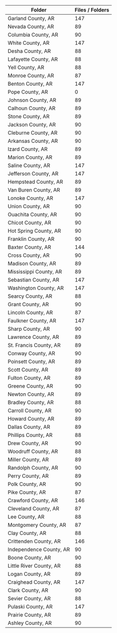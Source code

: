 | Folder                  |   Files / Folders |
|-------------------------|-------------------|
| Garland County, AR      |               147 |
| Nevada County, AR       |                89 |
| Columbia County, AR     |                90 |
| White County, AR        |               147 |
| Desha County, AR        |                88 |
| Lafayette County, AR    |                88 |
| Yell County, AR         |                88 |
| Monroe County, AR       |                87 |
| Benton County, AR       |               147 |
| Pope County, AR         |                 0 |
| Johnson County, AR      |                89 |
| Calhoun County, AR      |                89 |
| Stone County, AR        |                89 |
| Jackson County, AR      |                90 |
| Cleburne County, AR     |                90 |
| Arkansas County, AR     |                90 |
| Izard County, AR        |                89 |
| Marion County, AR       |                89 |
| Saline County, AR       |               147 |
| Jefferson County, AR    |               147 |
| Hempstead County, AR    |                89 |
| Van Buren County, AR    |                89 |
| Lonoke County, AR       |               147 |
| Union County, AR        |                90 |
| Ouachita County, AR     |                90 |
| Chicot County, AR       |                90 |
| Hot Spring County, AR   |                90 |
| Franklin County, AR     |                90 |
| Baxter County, AR       |               144 |
| Cross County, AR        |                90 |
| Madison County, AR      |                89 |
| Mississippi County, AR  |                89 |
| Sebastian County, AR    |               147 |
| Washington County, AR   |               147 |
| Searcy County, AR       |                88 |
| Grant County, AR        |                90 |
| Lincoln County, AR      |                87 |
| Faulkner County, AR     |               147 |
| Sharp County, AR        |                90 |
| Lawrence County, AR     |                89 |
| St. Francis County, AR  |                89 |
| Conway County, AR       |                90 |
| Poinsett County, AR     |                89 |
| Scott County, AR        |                89 |
| Fulton County, AR       |                89 |
| Greene County, AR       |                90 |
| Newton County, AR       |                89 |
| Bradley County, AR      |                88 |
| Carroll County, AR      |                90 |
| Howard County, AR       |                89 |
| Dallas County, AR       |                89 |
| Phillips County, AR     |                88 |
| Drew County, AR         |                90 |
| Woodruff County, AR     |                88 |
| Miller County, AR       |                89 |
| Randolph County, AR     |                90 |
| Perry County, AR        |                89 |
| Polk County, AR         |                90 |
| Pike County, AR         |                87 |
| Crawford County, AR     |               146 |
| Cleveland County, AR    |                87 |
| Lee County, AR          |                88 |
| Montgomery County, AR   |                87 |
| Clay County, AR         |                88 |
| Crittenden County, AR   |               146 |
| Independence County, AR |                90 |
| Boone County, AR        |                90 |
| Little River County, AR |                88 |
| Logan County, AR        |                89 |
| Craighead County, AR    |               147 |
| Clark County, AR        |                90 |
| Sevier County, AR       |                88 |
| Pulaski County, AR      |               147 |
| Prairie County, AR      |                89 |
| Ashley County, AR       |                90 |